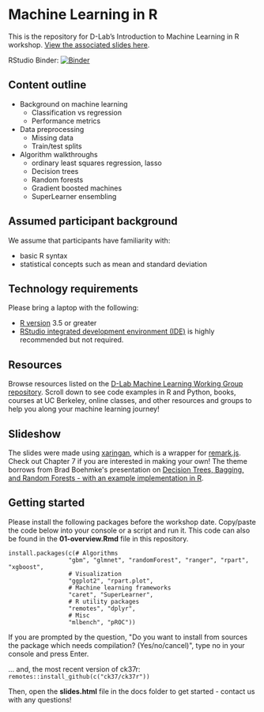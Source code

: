 # Machine Learning in R

This is the repository for D-Lab’s Introduction to Machine Learning in R workshop. [View the associated slides here](https://dlab-berkeley.github.io/Machine-Learning-in-R/slides.html#1).

RStudio Binder:
[![Binder](http://mybinder.org/badge.svg)](http://beta.mybinder.org/v2/gh/dlab-berkeley/Machine-Learning-in-R/master?urlpath=rstudio)

## Content outline

  - Background on machine learning
      - Classification vs regression
      - Performance metrics
  - Data preprocessing
      - Missing data
      - Train/test splits
  - Algorithm walkthroughs
      - ordinary least squares regression, lasso
      - Decision trees
      - Random forests
      - Gradient boosted machines
      - SuperLearner ensembling

## Assumed participant background

We assume that participants have familiarity with:

* basic R syntax
* statistical concepts such as mean and standard deviation

## Technology requirements

Please bring a laptop with the following:

* [R version](https://cloud.r-project.org/)
3.5 or greater
* [RStudio integrated development environment (IDE)](https://www.rstudio.com/products/rstudio/download/#download) is
highly recommended but not required.

## Resources

Browse resources listed on the [D-Lab Machine Learning Working Group repository](https://github.com/dlab-berkeley/MachineLearningWG). Scroll down to see code examples in R and Python, books, courses at UC Berkeley, online classes, and other resources and groups to help you along your machine learning journey!  


## Slideshow

The slides were made using [xaringan](https://github.com/yihui/xaringan), which is a wrapper for [remark.js](https://remarkjs.com/#1). Check out Chapter 7 if you are interested in making your own! The theme borrows from Brad Boehmke's presentation on [Decision Trees, Bagging, and Random Forests - with an example implementation in R](https://bradleyboehmke.github.io/random-forest-training/slides-source.html#1).  

## Getting started

Please install the following packages before the workshop date. Copy/paste the code below into your console or a script and run it. This code can also be found in the **01-overview.Rmd** file in this repository. 

```
install.packages(c(# Algorithms
                 "gbm", "glmnet", "randomForest", "ranger", "rpart", "xgboost",
                 # Visualization
                 "ggplot2", "rpart.plot", 
                 # Machine learning frameworks
                 "caret", "SuperLearner",
                 # R utility packages
                 "remotes", "dplyr",
                 # Misc
                 "mlbench", "pROC"))
```

If you are prompted by the question, "Do you want to install from sources the package which needs compilation? (Yes/no/cancel)", type no in your console and press Enter. 

... and, the most recent version of ck37r: `remotes::install_github(c("ck37/ck37r"))`

Then, open the **slides.html** file in the docs folder to get started - contact us with any questions! 
